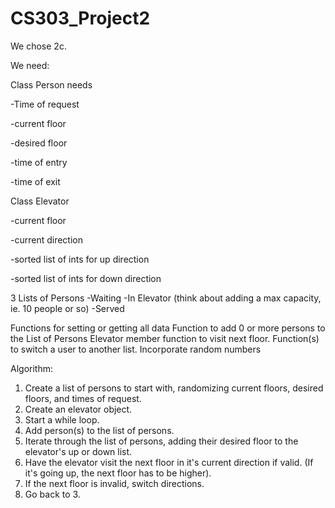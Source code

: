 # CS303_Project2


We chose 2c.

We need:

Class Person needs

-Time of request

-current floor

-desired floor

-time of entry

-time of exit


Class Elevator

-current floor

-current direction

-sorted list of ints for up direction

-sorted list of ints for down direction 

3 Lists of Persons
-Waiting
-In Elevator (think about adding a max capacity, ie. 10 people or so)
-Served

Functions for setting or getting all data
Function to add 0 or more persons to the List of Persons
Elevator member function to visit next floor.
Function(s) to switch a user to another list.
Incorporate random numbers


Algorithm:

1. Create a list of persons to start with, randomizing current floors, desired floors, and times of request.
2. Create an elevator object.
3. Start a while loop.
4. Add person(s) to the list of persons.
5. Iterate through the list of persons, adding their desired floor to the elevator's up or down list.
6. Have the elevator visit the next floor in it's current direction if valid. (If it's going up, the next floor has to be higher).
7. If the next floor is invalid, switch directions.
8. Go back to 3.
